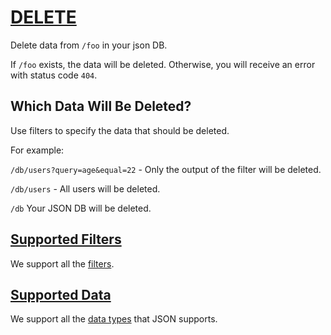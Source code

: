 
# [DELETE](#DELETE)
Delete data from `/foo` in your json DB.

If `/foo` exists, the data will be deleted. Otherwise, you will receive an error with status code `404`.



## Which Data Will Be Deleted?
Use filters to specify the data that should be deleted.


For example:


`/db/users?query=age&equal=22`  - Only the output of the filter will be deleted.

`/db/users` - All users will be deleted.

`/db` Your JSON DB will be deleted.



## [Supported Filters](#supported-filters)

We support all the [filters](/documentation/get#filters).


## [Supported Data](#supported-data)

We support all the [data types](/documentation#data-types) that JSON supports.






